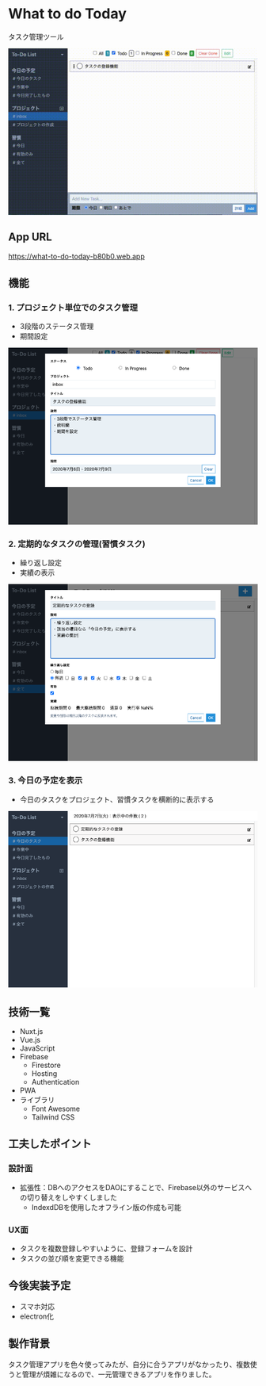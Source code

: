 What to do Today
===
タスク管理ツール

![](./doc/img/demo.gif)



## App URL

https://what-to-do-today-b80b0.web.app



## 機能

### 1. プロジェクト単位でのタスク管理
* 3段階のステータス管理
* 期間設定

![](./doc/img/todolist.png)

### 2. 定期的なタスクの管理(習慣タスク)
* 繰り返し設定
* 実績の表示

![](./doc/img/task.png)

### 3. 今日の予定を表示
* 今日のタスクをプロジェクト、習慣タスクを横断的に表示する

![](./doc/img/today.png)



## 技術一覧

* Nuxt.js
* Vue.js
* JavaScript
* Firebase
  * Firestore
  * Hosting
  * Authentication
* PWA
* ライブラリ
  * Font Awesome
  * Tailwind CSS



## 工夫したポイント
### 設計面

* 拡張性：DBへのアクセスをDAOにすることで、Firebase以外のサービスへの切り替えをしやすくしました
  * IndexdDBを使用したオフライン版の作成も可能

### UX面

* タスクを複数登録しやすいように、登録フォームを設計
* タスクの並び順を変更できる機能



## 今後実装予定

* スマホ対応
* electron化



## 製作背景

タスク管理アプリを色々使ってみたが、自分に合うアプリがなかったり、複数使うと管理が煩雑になるので、一元管理できるアプリを作りました。
